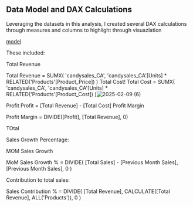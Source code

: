 
## Data Model and DAX Calculations

Leveraging the datasets in this analysis, I created several DAX calculations through measures and columns to highlight through visuazlation

[model](https://github.com/user-attachments/assets/52938075-30e7-4f49-9f48-379ddc351238)

These included:

Total Revenue

Total Revenue = SUMX(
    'candysales_CA',
    'candysales_CA'[Units] * RELATED('Products'[Product_Price])
)
Total Cost!
Total Cost = SUMX(
    'candysales_CA',
    'candysales_CA'[Units] * RELATED('Products'[Product_Cost])
)![2025-02-09 (6)](https://github.com/user-attachments/assets/a208d4b8-3505-4cd9-809b-06dd4a5016e7)

Profit
Profit = [Total Revenue] - [Total Cost]
Profit Margin

Profit Margin = DIVIDE([Profit], [Total Revenue], 0)

TOtal 

Sales Growth Percentage: 

MOM Sales Growth

MoM Sales Growth % = DIVIDE(
    [Total Sales] - [Previous Month Sales],
    [Previous Month Sales],
    0
)

Contribution to total sales:

Sales Contribution % = DIVIDE(
    [Total Revenue],
    CALCULATE([Total Revenue], ALL('Products')),
    0
)
